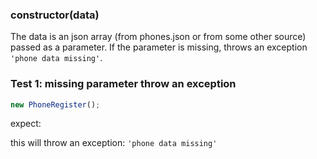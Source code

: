 ### **constructor(data)**

The data is an json array (from phones.json or from some other source) passed as a parameter.
If the parameter is missing, throws an exception `'phone data missing'`.

### Test 1: missing parameter throw an exception

```js
new PhoneRegister();
```

expect:

this will throw an exception: `'phone data missing'`
